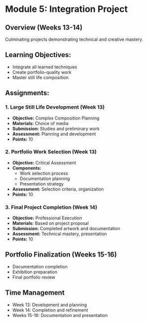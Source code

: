 # Module 5: Integration Project

## Overview (Weeks 13-14)
Culminating projects demonstrating technical and creative mastery.

## Learning Objectives:
- Integrate all learned techniques
- Create portfolio-quality work
- Master still life composition

## Assignments:

### 1. Large Still Life Development (Week 13)
- **Objective:** Complex Composition Planning
- **Materials:** Choice of media
- **Submission:** Studies and preliminary work
- **Assessment:** Planning and development
- **Points:** 10

### 2. Portfolio Work Selection (Week 13)
- **Objective:** Critical Assessment
- **Components:**
  - Work selection process
  - Documentation planning
  - Presentation strategy
- **Assessment:** Selection criteria, organization
- **Points:** 10

### 3. Final Project Completion (Week 14)
- **Objective:** Professional Execution
- **Materials:** Based on project proposal
- **Submission:** Completed artwork and documentation
- **Assessment:** Technical mastery, presentation
- **Points:** 10

## Portfolio Finalization (Weeks 15-16)
- Documentation completion
- Exhibition preparation
- Final portfolio review

## Time Management
- Week 13: Development and planning
- Week 14: Completion and refinement
- Weeks 15-16: Documentation and presentation